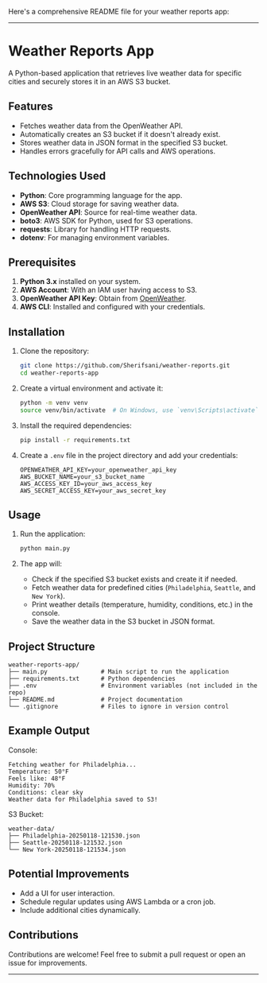 Here's a comprehensive README file for your weather reports app:  

---

# Weather Reports App  

A Python-based application that retrieves live weather data for specific cities and securely stores it in an AWS S3 bucket.  

## Features  
- Fetches weather data from the OpenWeather API.  
- Automatically creates an S3 bucket if it doesn't already exist.  
- Stores weather data in JSON format in the specified S3 bucket.  
- Handles errors gracefully for API calls and AWS operations.  

## Technologies Used  
- **Python**: Core programming language for the app.  
- **AWS S3**: Cloud storage for saving weather data.  
- **OpenWeather API**: Source for real-time weather data.  
- **boto3**: AWS SDK for Python, used for S3 operations.  
- **requests**: Library for handling HTTP requests.  
- **dotenv**: For managing environment variables.  

## Prerequisites  
1. **Python 3.x** installed on your system.  
2. **AWS Account**: With an IAM user having access to S3.  
3. **OpenWeather API Key**: Obtain from [OpenWeather](https://openweathermap.org/).  
4. **AWS CLI**: Installed and configured with your credentials.  

## Installation  

1. Clone the repository:  
   ```bash
   git clone https://github.com/Sherifsani/weather-reports.git
   cd weather-reports-app
   ```  

2. Create a virtual environment and activate it:  
   ```bash
   python -m venv venv  
   source venv/bin/activate  # On Windows, use `venv\Scripts\activate`
   ```  

3. Install the required dependencies:  
   ```bash
   pip install -r requirements.txt
   ```  

4. Create a `.env` file in the project directory and add your credentials:  
   ```env
   OPENWEATHER_API_KEY=your_openweather_api_key  
   AWS_BUCKET_NAME=your_s3_bucket_name  
   AWS_ACCESS_KEY_ID=your_aws_access_key  
   AWS_SECRET_ACCESS_KEY=your_aws_secret_key  
   ```  

## Usage  

1. Run the application:  
   ```bash
   python main.py
   ```  

2. The app will:  
   - Check if the specified S3 bucket exists and create it if needed.  
   - Fetch weather data for predefined cities (`Philadelphia`, `Seattle`, and `New York`).  
   - Print weather details (temperature, humidity, conditions, etc.) in the console.  
   - Save the weather data in the S3 bucket in JSON format.  

## Project Structure  

```
weather-reports-app/  
├── main.py               # Main script to run the application  
├── requirements.txt      # Python dependencies  
├── .env                  # Environment variables (not included in the repo)  
├── README.md             # Project documentation  
└── .gitignore            # Files to ignore in version control  
```  

## Example Output  

Console:  
```text  
Fetching weather for Philadelphia...  
Temperature: 50°F  
Feels like: 48°F  
Humidity: 70%  
Conditions: clear sky  
Weather data for Philadelphia saved to S3!  
```  

S3 Bucket:  
```
weather-data/  
├── Philadelphia-20250118-121530.json  
├── Seattle-20250118-121532.json  
└── New York-20250118-121534.json  
```  

## Potential Improvements  
- Add a UI for user interaction.  
- Schedule regular updates using AWS Lambda or a cron job.  
- Include additional cities dynamically.  


## Contributions  
Contributions are welcome! Feel free to submit a pull request or open an issue for improvements.  

---
